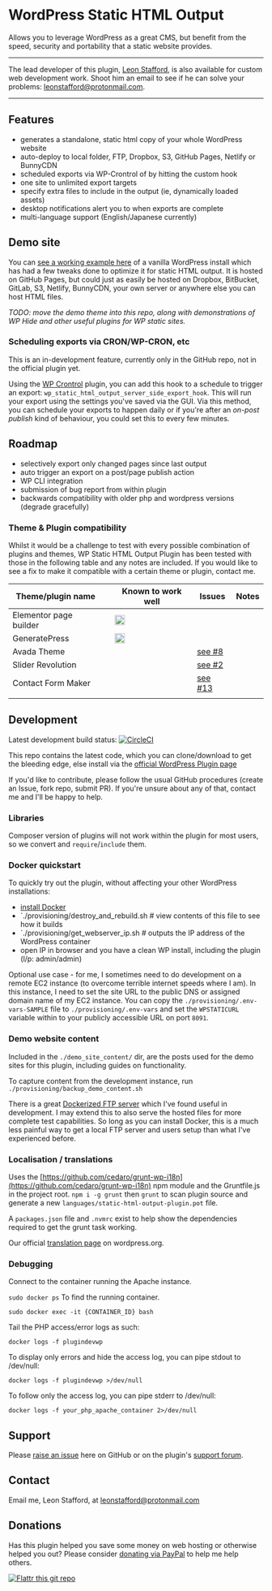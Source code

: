 # WordPress Static HTML Output

Allows you to leverage WordPress as a great CMS, but benefit from the speed, security and portability that a static website provides.

---

The lead developer of this plugin, [Leon Stafford](https://leonstafford.github.io), is also available for custom web development work. Shoot him an email to see if he can solve your problems: [leonstafford@protonmail.com](mailto:leonstafford@protonmail.com).


---

## Features

 - generates a standalone, static html copy of your whole WordPress website
 - auto-deploy to local folder, FTP, Dropbox, S3, GitHub Pages, Netlify or BunnyCDN
 - scheduled exports via WP-Crontrol of by hitting the custom hook
 - one site to unlimited export targets
 - specify extra files to include in the output (ie, dynamically loaded assets)
 - desktop notifications alert you to when exports are complete
 - multi-language support (English/Japanese currently)

## Demo site

You can [see a working example here](https://leonstafford.github.io/demo-site-wordpress-static-html-output-plugin) of a vanilla WordPress install which has had a few tweaks done to optimize it for static HTML output. It is hosted on GitHub Pages, but could just as easily be hosted on Dropbox, BitBucket, GitLab, S3, Netlify, BunnyCDN, your own server or anywhere else you can host HTML files.  

*TODO: move the demo theme into this repo, along with demonstrations of WP Hide and other useful plugins for WP static sites.*

### Scheduling exports via CRON/WP-CRON, etc

This is an in-development feature, currently only in the GitHub repo, not in the official plugin yet.

Using the [WP Crontrol](https://wordpress.org/plugins/wp-crontrol/) plugin, you can add this hook to a schedule to trigger an export: `wp_static_html_output_server_side_export_hook`. This will run your export using the settings you've saved via the GUI. Via this method, you can schedule your exports to happen daily or if you're after an *on-post publish* kind of behaviour, you could set this to every few minutes.

## Roadmap

 - selectively export only changed pages since last output
 - auto trigger an export on a post/page publish action
 - WP CLI integration
 - submission of bug report from within plugin
 - backwards compatibility with older php and wordpress versions (degrade gracefully)


### Theme & Plugin compatibility

Whilst it would be a challenge to test with every possible combination of plugins and themes, WP Static HTML Output Plugin has been tested with those in the following table and any notes are included. If you would like to see a fix to make it compatible with a certain theme or plugin, contact me.

|Theme/plugin name   |   |Known to work well   |Issues   |Notes   |
|---|---|---|---|---|
|Elementor page builder   |   |<img src="https://raw.githubusercontent.com/leonstafford/wordpress-static-html-plugin/master/images/greentick.png" width="20">   |   |   |
|GeneratePress   |   |<img src="https://raw.githubusercontent.com/leonstafford/wordpress-static-html-plugin/master/images/greentick.png" width="20">   |   |   |
|Avada Theme   |   |   |[see #8](https://github.com/leonstafford/wordpress-static-html-plugin/issues/8)   |   |
|Slider Revolution   |   |   |[see #2](https://github.com/leonstafford/wordpress-static-html-plugin/issues/2)   |   |
|Contact Form Maker   |   |   |[see #13](https://github.com/leonstafford/wordpress-static-html-plugin/issues/13)   |   |
|   |   |   |   |   |

## Development

Latest development build status: [![CircleCI](https://circleci.com/gh/leonstafford/wordpress-static-html-plugin/tree/master.svg?style=svg)](https://circleci.com/gh/leonstafford/wordpress-static-html-plugin/tree/master)

This repo contains the latest code, which you can clone/download to get the bleeding edge, else install via the [official WordPress Plugin page](https://wordpress.org/plugins/static-html-output-plugin/)

If you'd like to contribute, please follow the usual GitHub procedures (create an Issue, fork repo, submit PR). If you're unsure about any of that, contact me and I'll be happy to help. 

### Libraries

Composer version of plugins will not work within the plugin for most users, so we convert and `require`/`include` them.

### Docker quickstart

To quickly try out the plugin, without affecting your other WordPress installations:

 - [install Docker](http://docker.com)
 - `./provisioning/destroy_and_rebuild.sh # view contents of this file to see how it builds
 - `./provisioning/get_webserver_ip.sh # outputs the IP address of the WordPress container
 - open IP in browser and you have a clean WP install, including the plugin (l/p: admin/admin)

Optional use case - for me, I sometimes need to do development on a remote EC2 instance (to overcome terrible internet speeds where I am). In this instance, I need to set the site URL to the public DNS or assigned domain name of my EC2 instance. You can copy the `./provisioning/.env-vars-SAMPLE` file to `./provisioning/.env-vars` and set the `WPSTATICURL` variable within to your publicly accessible URL on port `8091`.

### Demo website content

Included in the `./demo_site_content/` dir, are the posts used for the demo sites for this plugin, including guides on functionality. 

To capture content from the development instance, run `./provisioning/backup_demo_content.sh`

There is a great [Dockerized FTP server](https://github.com/stilliard/docker-pure-ftpd) which I've found useful in development. I may extend this to also serve the hosted files for more complete test capabilities. So long as you can install Docker, this is a much less painful way to get a local FTP server and users setup than what I've experienced before.

### Localisation / translations

Uses the [https://github.com/cedaro/grunt-wp-i18n](https://github.com/cedaro/grunt-wp-i18n) npm module and the Gruntfile.js in the project root. `npm i -g grunt` then `grunt` to scan plugin source and generate a new `languages/static-html-output-plugin.pot` file.

A `packages.json` file and `.nvmrc` exist to help show the dependencies required to get the grunt task working.

Our official [translation page](https://translate.wordpress.org/projects/wp-plugins/static-html-output-plugin) on wordpress.org. 

### Debugging

Connect to the container running the Apache instance.

`sudo docker ps` To find the running container.

`sudo docker exec -it {CONTAINER_ID} bash`

Tail the PHP access/error logs as such:

`docker logs -f plugindevwp`

To display only errors and hide the access log, you can pipe stdout to /dev/null:

`docker logs -f plugindevwp >/dev/null`

To follow only the access log, you can pipe stderr to /dev/null:

`docker logs -f your_php_apache_container 2>/dev/null`

## Support

Please [raise an issue](https://github.com/leonstafford/wordpress-static-html-plugin/issues/new) here on GitHub or on the plugin's [support forum](https://wordpress.org/support/plugin/static-html-output-plugin).

## Contact

Email me, Leon Stafford, at [leonstafford@protonmail.com](mailto:leonstafford@protonmail.com)

## Donations

Has this plugin helped you save some money on web hosting or otherwise helped you out? Please consider [donating via PayPal](https://www.paypal.me/leonjstafford) to help me help others. 

[![Flattr this git repo](http://api.flattr.com/button/flattr-badge-large.png)](https://flattr.com/submit/auto?user_id=leonstafford&url=https://github.com/leonstafford/wordpress-static-html-plugin&language=en_US&tags=github&category=software)

